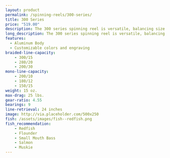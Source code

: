 ```yaml
---
layout: product
permalink: /spinning-reels/300-series/
title: 300 Series
price: "519.00"
description: The 300 series spinning reel is versatile, balancing size and power. 
long_description: The 300 series spinning reel is versatile, balancing size and power. This spinning reel is designed for kayak and in-shore fishing applications, and works well as either in salt water for flounder and redfish or in fresh water for small mouth bass, salmon, and muskie. The 300 series spinning reel nicely complements a rod with a 8-12 lb. test monofilament line or 15 lb. braided line.
features:
  - Aluminum Body
  - Customizable colors and engraving
braided-line-capacity: 
    - 300/15
    - 280/20
    - 200/30
mono-line-capacity:
    - 200/10
    - 180/12
    - 150/15
weight: 15 oz.
max-drag: 25 lbs.
gear-ratio: 4.55
bearings: 9
line-retrieval: 24 inches
image: http://via.placeholder.com/500x250
fish: /assets/images/fish--redfish.png
fish_recommendation:
    - Redfish
    - Flounder
    - Small Mouth Bass
    - Salmon
    - Muskie
---
```


<!-- <div class="fa-3x">
  <i class="fas fa-circle-notch fa-spin"></i>
</div> -->

<div id='product-component-4f546b5b8a3'></div>
<script type="text/javascript">
/*<![CDATA[*/

(function () {
  var scriptURL = 'https://sdks.shopifycdn.com/buy-button/latest/buy-button-storefront.min.js';
  if (window.ShopifyBuy) {
    if (window.ShopifyBuy.UI) {
      ShopifyBuyInit();
    } else {
      loadScript();
    }
  } else {
    loadScript();
  }

  function loadScript() {
    var script = document.createElement('script');
    script.async = true;
    script.src = scriptURL;
    (document.getElementsByTagName('head')[0] || document.getElementsByTagName('body')[0]).appendChild(script);
    script.onload = ShopifyBuyInit;
  }

  function ShopifyBuyInit() {
    var client = ShopifyBuy.buildClient({
      domain: 'the-innovative-shop.myshopify.com',
      apiKey: 'acb4a170c9887f82bda30e1714a08aca',
      appId: '6',
    });

    ShopifyBuy.UI.onReady(client).then(function (ui) {
      
      ui.createComponent('product', {
        id: [575758073911],
        node: document.getElementById('product-component-4f546b5b8a3'),
        moneyFormat: '%24%7B%7Bamount%7D%7D',
        options: {
          "product": {
            "layout": "horizontal",
            "variantId": "all",
            "width": "100%",
            "contents": {
              "img": false,
              "imgWithCarousel": true,
              "variantTitle": false,
              "description": true,
              "buttonWithQuantity": false,
              "quantity": false
            },
            "styles": {
              "product": {
                "text-align": "left",
                "@media (min-width: 601px)": {
                  "max-width": "100%",
                  "margin-left": "0",
                  "margin-bottom": "50px"
                }
              },
              "button": {
                "background-color": "#619e1b",
                "font-family": "Open Sans, sans-serif",
                ":hover": {
                  "background-color": "#578e18"
                },
                "font-weight": "bold",
                ":focus": {
                  "background-color": "#578e18"
                }
              },
              "variantTitle": {
                "font-family": "Open Sans, sans-serif",
                "font-weight": "normal"
              },
              "title": {
                "font-family": "Montserrat, sans-serif",
                "font-weight": "normal",
                "font-size": "26px"
              },
              "description": {
                "font-family": "Open Sans, sans-serif",
                "font-weight": "normal"
              },
              "price": {
                "font-family": "Open Sans, sans-serif",
                "font-size": "18px",
                "font-weight": "normal"
              },
              "compareAt": {
                "font-size": "15px",
                "font-family": "Open Sans, sans-serif",
                "font-weight": "normal"
              }
            },
            "googleFonts": [
              "Open Sans",
              "Open Sans",
              "Montserrat",
              "Open Sans",
              "Open Sans",
              "Open Sans"
            ]
          },
          "cart": {
            "contents": {
              "button": true
            },
          "styles": {
            "button": {
              "background-color": "#619e1b",
              "font-family": "Open Sans, sans-serif",
              ":hover": {
                "background-color": "#578e18"
              },
              "font-weight": "bold",
              ":focus": {
                "background-color": "#578e18"
              }
            },
            "footer": {
              "background-color": "#ffffff"
            }
          },
          "googleFonts": [
            "Open Sans"
          ]
        },
        "modalProduct": {
          "contents": {
            "img": false,
            "imgWithCarousel": true,
            "variantTitle": false,
            "buttonWithQuantity": true,
            "button": false,
            "quantity": false
          },
          "styles": {
            "product": {
              "@media (min-width: 601px)": {
                "max-width": "100%",
                "margin-left": "0px",
                "margin-bottom": "0px"
              }
            },
            "button": {
              "background-color": "#619e1b",
              "font-family": "Open Sans, sans-serif",
              ":hover": {
                "background-color": "#578e18"
              },
              "font-weight": "bold",
              ":focus": {
                "background-color": "#578e18"
              }
            },
            "variantTitle": {
              "font-family": "Open Sans, sans-serif",
              "font-weight": "normal"
            },
            "title": {
              "font-family": "Montserrat, sans-serif",
              "font-weight": "normal"
            },
            "description": {
              "font-family": "Open Sans, sans-serif",
              "font-weight": "normal"
            },
            "price": {
              "font-family": "Open Sans, sans-serif",
              "font-weight": "normal"
            },
            "compareAt": {
              "font-family": "Open Sans, sans-serif",
              "font-weight": "normal"
            }
          },
          "googleFonts": [
            "Open Sans",
            "Open Sans",
            "Montserrat",
            "Open Sans",
            "Open Sans",
            "Open Sans"
          ]
        },
        "toggle": {
          "styles": {
            "toggle": {
              "font-family": "Open Sans, sans-serif",
              "background-color": "#619e1b",
              ":hover": {
                "background-color": "#578e18"
              },
              "font-weight": "bold",
              ":focus": {
                "background-color": "#578e18"
              }
            }
          },
          "googleFonts": [
            "Open Sans"
          ]
        },
          "option": {
            "styles": {
              "label": {
                "font-family": "Open Sans, sans-serif"
              },
              "select": {
                "font-family": "Open Sans, sans-serif"
              }
            },
            "googleFonts": [
              "Open Sans",
              "Open Sans"
            ]
          },
          "productSet": {
            "styles": {
              "products": {
                "@media (min-width: 601px)": {
                  "margin-left": "-20px"
                }
              }
            }
          }
        }
      });
    });
  }
})();

/*]]>*/
</script>

